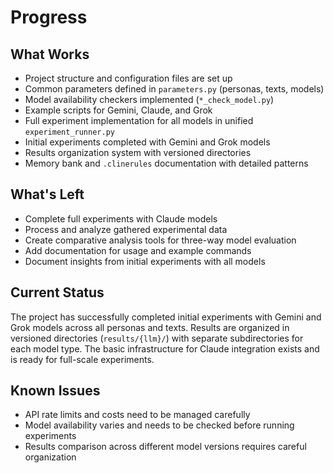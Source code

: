 # Progress

## What Works

- Project structure and configuration files are set up
- Common parameters defined in `parameters.py` (personas, texts, models)
- Model availability checkers implemented (`*_check_model.py`)
- Example scripts for Gemini, Claude, and Grok
- Full experiment implementation for all models in unified `experiment_runner.py`
- Initial experiments completed with Gemini and Grok models
- Results organization system with versioned directories
- Memory bank and `.clinerules` documentation with detailed patterns

## What's Left

- Complete full experiments with Claude models
- Process and analyze gathered experimental data
- Create comparative analysis tools for three-way model evaluation
- Add documentation for usage and example commands
- Document insights from initial experiments with all models

## Current Status

The project has successfully completed initial experiments with Gemini and Grok models across all personas and texts. Results are organized in versioned directories (`results/{llm}/`) with separate subdirectories for each model type. The basic infrastructure for Claude integration exists and is ready for full-scale experiments.

## Known Issues

- API rate limits and costs need to be managed carefully
- Model availability varies and needs to be checked before running experiments
- Results comparison across different model versions requires careful organization
